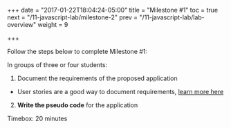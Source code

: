 +++
date = "2017-01-22T18:04:24-05:00"
title = "Milestone #1"
toc = true
next = "/11-javascript-lab/milestone-2"
prev = "/11-javascript-lab/lab-overview"
weight = 9

+++

Follow the steps below to complete Milestone #1:

In groups of three or four students:

1. Document the requirements of the proposed application 
 - User stories are a good way to document requirements, [learn more here](http://www.alexandercowan.com/best-agile-user-story/) 

2. **Write the pseudo code** for the application

Timebox: 20 minutes
